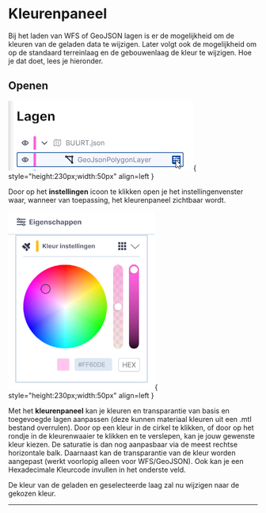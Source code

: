 # Kleurenpaneel

Bij het laden van WFS of GeoJSON lagen is er de mogelijkheid om de kleuren van de geladen data te  wijzigen. Later volgt ook de mogelijkheid om op de standaard terreinlaag en de gebouwenlaag de kleur te wijzigen. Hoe je dat doet, lees je hieronder.

## **Openen**

![Building Blocks](../handleiding/imgs/kleurenpaneel.aanroepen.png){ style="height:230px;width:50px"  align=left }

Door op het **instellingen** icoon te klikken open je het instellingenvenster waar, wanneer van toepassing, het kleurenpaneel zichtbaar wordt.

![Building Blocks](../handleiding/imgs/kleurenpaneel.overzicht.png){ style="height:230px;width:50px"  align=left }

Met het **kleurenpaneel** kan je kleuren en transparantie van basis en toegevoegde lagen aanpassen (deze kunnen materiaal kleuren uit een .mtl bestand overrulen). Door op een kleur in de cirkel te klikken, of door op het rondje in de kleurenwaaier te klikken en te verslepen, kan je jouw gewenste kleur kiezen. De saturatie is dan nog aanpasbaar via de meest rechtse horizontale balk. Daarnaast kan de transparantie van de kleur worden aangepast (werkt voorlopig alleen voor WFS/GeoJSON). Ook kan je een Hexadecimale Kleurcode invullen in het onderste veld.

De kleur van de geladen en geselecteerde laag zal nu wijzigen naar de gekozen kleur.

---


